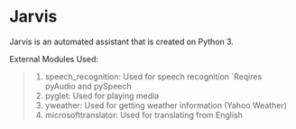 # Jarvis

Jarvis is an automated assistant that is created on Python 3. 

External Modules Used:
>1. speech_recognition: Used for speech recognition
    `Reqires pyAudio and pySpeech
>2. pyglet: Used for playing media
>3. yweather: Used for getting weather information (Yahoo Weather)
>4. microsofttranslator: Used for translating from English


